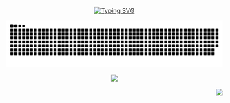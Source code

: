 <div align="center">

	
[![Typing SVG](https://readme-typing-svg.herokuapp.com?font=Architects+Daughter&color=7AF79A&size=30&lines=++Hey,👋+everyone..!;I'm+Learning+CyberSecurity...;Excited+about+Career...♡;Love+To+Learn+new+skills;Active+Learner/Researcher)](https://git.io/typing-svg)

<!--- snake -->
<div align="center">
  <img  src="https://github.com/1999AZZAR/1999AZZAR/blob/main/resources/img/grid-snake.svg"
       alt="snake" /></a>
</div>


![](http://github-profile-summary-cards.vercel.app/api/cards/profile-details?username=Bahy-Mamdouh&theme=transparent)

<img src="http://github-profile-summary-cards.vercel.app/api/cards/profile-details?username=Bahy-Mamdouh&theme=transparent" align="right">
